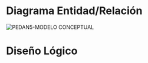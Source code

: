 # Diagrama Entidad/Relación
![PEDAN5-MODELO CONCEPTUAL](https://github.com/user-attachments/assets/9b3502e0-fff1-4480-b26d-be1e5658d6c6)

# Diseño Lógico
